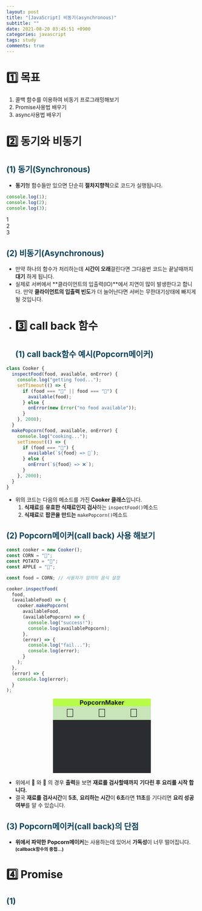 ```yaml
---
layout: post
title: "[JavaScript] 비동기(asynchronous)"
subtitle: ""
date: 2021-08-20 03:45:51 +0900
categories: javascript
tags: study
comments: true
---
```


<h1>1️⃣ 목표</h1>
<kline></kline>

1. 콜백 함수를 이용하여 비동기 프로그래밍해보기
2. Promise사용법 배우기
3. async사용법 배우기

<h1 class="ksubject">2️⃣ 동기와 비동기</h1>
<h2 style="color:#0e435c;">(1) 동기(Synchronous)</h2>

- <b class="green">동기</b>형 함수들만 있으면 단순히 <b class="blue">절차지향적</b>으로 코드가 실행됩니다.

```javascript
console.log(1);
console.log(2);
console.log(3);
```

<kkr>
1<br>
2<br>
3<br>
</kkr>

<kline></kline>

<h2 style="color:#0e435c;">(2) 비동기(Asynchronous)</h2>

- 만약 <rd>하나의 함수</rd>가 처리하는데 **시간이 오래**걸린다면 그다음번 코드는 끝날때까지 **대기** 하게 됩니다.
- 실제로 서버에서 **클라이언트의 입출력(IO)**에서 지연이 많이 발생한다고 합니다. 만약 <b class="blue">클라이언트의 입출력 빈도</b>가 더 늘어난다면 <rd>서버</rd>는 무한대기상태에 빠지게 될 것입니다.
- <h1 class="ksubject">3️⃣ call back 함수</h1>
  <h2 style="color:#0e435c;">(1) call back함수 예시(Popcorn메이커)</h2>

```javascript
class Cooker {
  inspectFood(food, available, onError) {
    console.log("getting food...");
    setTimeout(() => {
      if (food === "🌽" || food === "🥔") {
        available(food);
      } else {
        onError(new Error("no food available"));
      }
    }, 2000);
  }
  makePopcorn(food, available, onError) {
    console.log("cooking...");
    setTimeout(() => {
      if (food === "🌽") {
        available(`${food} => 🍿`);
      } else {
        onError(`${food} => ❌`);
      }
    }, 2000);
  }
}
```

- 위의 코드는 다음의 메소드를 가진 <b class="green">Cooker 클래스</b>입니다.
  1.  <b class="blue">식재료</b>를 **유효한 식재료인지 검사**하는 `inspectFood()`메소드
  2.  <b class="blue">식재료</b>로 **팝콘을 만드는** `makePopcorn()`메소드

<kline></kline>

<h2 style="color:#0e435c;">(2) Popcorn메이커(call back) 사용 해보기</h2>

```javascript
const cooker = new Cooker();
const CORN = "🌽";
const POTATO = "🥔";
const APPLE = "🍎";

const food = CORN; // 사용자가 임의의 음식 설정

cooker.inspectFood(
  food,
  (availableFood) => {
    cooker.makePopcorn(
      availableFood,
      (availablePopcorn) => {
        console.log("success!");
        console.log(availablePopcorn);
      },
      (error) => {
        console.log("fail...");
        console.log(error);
      }
    );
  },
  (error) => {
    console.log(error);
  }
);
```

<div class="A-20_out">
	<h3 id="A-20_title">PopcornMaker</h3>
	<div id="A-20_btn">
		<button id="corn"> 🌽 </button>
		<button id="potato"> 🥔 </button>
		<button id="apple"> 🍎 </button>
	</div>
	<div id="out">
		<span id="base" class="hidden">inspect the food...<br></span>
		<!--corn-->
		<span id="c1" class="hidden">cooking...<br></span>
		<span id="c2" class="hidden">success!<br>🌽 => 🍿</span>
		<!--potato-->
		<span id="p1" class="hidden">cooking...<br></span>
		<span id="p2" class="hidden">fail...<br>🥔 => ❌</span>
		<!--apple-->
		<span id="a1" class="hidden">Error: no food available<br></span>
	</div>
</div>

- 위에서 🌽 와 🥔 의 경우 <b>출력</b>을 보면 <b class="purple">재료를 검사할때까지</b> <b>기다린 후</b> <b class="green">요리를 시작 합니다.</b>
- 결국 <b class="purple">재료를 검사시간</b>이 <b class="purple">5초</b>, <b class="green">요리하는 시간</b>이 <b class="green">6초</b>라면 <b class="red">11초</b>를 기다리면 <b class="blue">요리 성공여부</b>를 알 수 있습니다.

<kline></kline>

<h2 style="color:#0e435c;">(3) Popcorn메이커(call back)의 단점</h2>

- **위에서 파악한** <b class="blue">Popcorn메이커</b>는 사용하는데 있어서 <b class="red">가독성</b>이 너무 떨어집니다. <b style="font-size:85%">(callback함수의 중첩...)</b>

<h1 class="ksubject">4️⃣ Promise</h1>
<h2 style="color:#0e435c;">(1) </h2>

<script>
	const Form = document.querySelector(".A-20_out");
	const outForm = document.querySelector(".A-20_out #out");
	const cornButton = Form.querySelector("#corn");
	const potatoButton = Form.querySelector("#potato");
	const appleButton = Form.querySelector("#apple");
	const base = document.querySelector(".A-20_out #out #base");
	const corn1 = document.querySelector(".A-20_out #out #c1");
	const corn2 = document.querySelector(".A-20_out #out #c2");
	const potato1 = document.querySelector(".A-20_out #out #p1");
	const potato2 = document.querySelector(".A-20_out #out #p2");
	const apple1 = document.querySelector(".A-20_out #out #a1");
	let timer1;
	let timer2;


	function addHidden() {
		clearTimeout(timer1);
		clearTimeout(timer2);
		corn1.classList.add("hidden");
		corn2.classList.add("hidden");
		potato1.classList.add("hidden");
		potato2.classList.add("hidden");
		apple1.classList.add("hidden");
	}

	function inputCorn() {
		addHidden();
		base.classList.remove("hidden");
		timer1 = setTimeout(() => {
			corn1.classList.remove("hidden");
		}, 2000);
		timer2 = setTimeout(() => {
			corn2.classList.remove("hidden");
		}, 4000);
	}

	function inputPotato() {
		addHidden();
		base.classList.remove("hidden");
		timer1 = setTimeout(() => {
			potato1.classList.remove("hidden");
		}, 2000);
		timer2 = setTimeout(() => {
			potato2.classList.remove("hidden");
		}, 4000);
	}

	function inputApple() {
		addHidden();
		base.classList.remove("hidden");
		timer1 = setTimeout(() => {
			apple1.classList.remove("hidden");
		}, 2000);
	}

	cornButton.addEventListener("click", inputCorn);
	potatoButton.addEventListener("click", inputPotato);
	appleButton.addEventListener("click", inputApple);
</script>

<style>
	.A-20_out {
	  display: flex;
	  align-items: center;
	  flex-direction: column;
	}
	.A-20_out #out {
	  padding-left: 6px;
	  color: white;
	  width: 50%;
	  height: 140px;
	  background-color: rgb(42, 44, 48);
	}

	#A-20_title {
	  padding-left: 3px;
	  padding-right: 3px;
	  width: 50%;
	  margin: 0px;
	  text-align: center;
	  background-color: rgb(183, 252, 73);
	}

	#A-20_btn {
	  display: flex;
  	  justify-content: space-around;
	  padding-left: 3px;
	  padding-right: 3px;
	  background-color: rgb(200, 229, 186);
	  width: 50%;
	}

	.A-20_out button {
	  font-size: 30px;
	  background-color: transparent;
	  border: none;
	  outline: none;
	  cursor: pointer;
	  transition: transform 300ms ease;
	}

	.A-20_out button:hover {
	  transform: scale(1.2);
	}

	.hidden {
	  display: none;
	}
</style>
